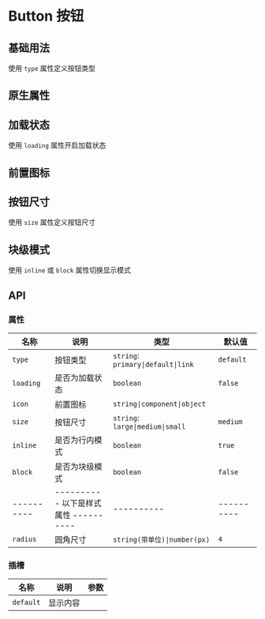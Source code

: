 # Button 按钮

## 基础用法

使用 `type` 属性定义按钮类型

<preview path="./demos/basic.vue"></preview>

## 原生属性

<preview path="./demos/native.vue"></preview>

<!-- 样式属性 -->
<!--@include: @/component/@parts/props-style.md-->

<preview path="./demos/style.vue"></preview>

## 加载状态

使用 `loading` 属性开启加载状态

<preview path="./demos/loading.vue"></preview>

## 前置图标

<!--@include: @/component/@parts/props-icon.md-->

<preview path="./demos/icon.vue"></preview>

## 按钮尺寸

使用 `size` 属性定义按钮尺寸

<preview path="./demos/size.vue"></preview>

## 块级模式

使用 `inline` 或 `block` 属性切换显示模式

<preview path="./demos/display.vue"></preview>

## API

### 属性

<!--@include: @/component/@parts/props-native.md-->

| 名称       | 说明                                 | 类型                               | 默认值     |
| ---------- | ------------------------------------ | ---------------------------------- | ---------- |
| `type`     | 按钮类型                             | `string`: `primary\|default\|link` | `default`  |
| `loading`  | 是否为加载状态                       | `boolean`                          | `false`    |
| `icon`     | 前置图标                             | `string\|component\|object`        |            |
| `size`     | 按钮尺寸                             | `string`: `large\|medium\|small`   | `medium`   |
| `inline`   | 是否为行内模式                       | `boolean`                          | `true`     |
| `block`    | 是否为块级模式                       | `boolean`                          | `false`    |
| ---------- | ---------- 以下是样式属性 ---------- | ----------                         | ---------- |
| `radius`   | 圆角尺寸                             | `string(带单位)\|number(px)`       | `4`        |

### 插槽

| 名称      | 说明     | 参数 |
| --------- | -------- | ---- |
| `default` | 显示内容 |      |
